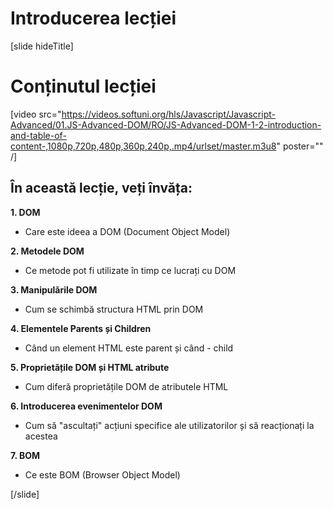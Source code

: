 # Introducerea lecției
[slide hideTitle]
# Conținutul lecției

[video src="https://videos.softuni.org/hls/Javascript/Javascript-Advanced/01.JS-Advanced-DOM/RO/JS-Advanced-DOM-1-2-introduction-and-table-of-content-,1080p,720p,480p,360p,240p,.mp4/urlset/master.m3u8" poster="" /]

## În această lecție, veți învăța:

**1. DOM**

- Care este ideea a DOM (Document Object Model)

**2. Metodele DOM**

- Ce metode pot fi utilizate în timp ce lucrați cu DOM

**3. Manipulările DOM**

- Cum se schimbă structura HTML prin DOM

**4. Elementele Parents și Children**

- Când un element HTML este parent și când -  child

**5. Proprietățile DOM și HTML atribute**

- Cum diferă proprietățile DOM de atributele HTML

**6. Introducerea evenimentelor DOM**

- Cum să "ascultați" acțiuni specifice ale utilizatorilor și să reacționați la acestea

**7. BOM**

- Ce este BOM (Browser Object Model)

[/slide]
